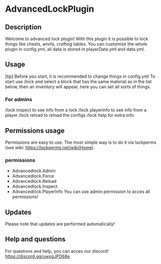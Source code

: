 # AdvancedLockPlugin

## Description
Welcome to advanced lock plugin!
With this plugin it is possible to lock things like chests, anvils, crafting tables. 
You can customize the whole plugin in config.yml, all data is stored in playerData.yml and data.yml.

## Usage
[tip] Before you start, it is recommended to change things in config.yml
To start use /lock and select a block that has the same material as in the list below,
then an inventory will appear, here you can set all sorts of things.
### For admins
/lock inspect  to see info from a lock
/lock playerinfo  to see info from a player
/lock reload  to reload the configs
/lock help  for extra info

## Permissions usage
Permissions are easy to use. 
The most simple way is to do it via luckperms 
(see wiki: https://luckperms.net/wiki/Home).
### permissions
 - Advancedlock.Admin
 - Advancedlock.Force
 - Advancedlock.Reload
 - Advancedlock.Inspect
 - Advancedlock.PlayerInfo
You can use admin permission to acces all permissions!

## Updates
Please note that updates are performed automatically!
## Help and questions
For questions and help, you can acces our discord!
https://discord.gg/uwxgJPD68e
